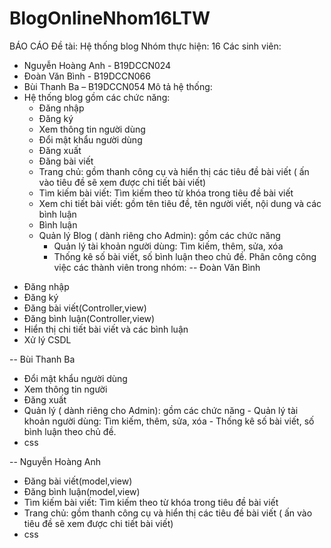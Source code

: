 # BlogOnlineNhom16LTW
BÁO CÁO
Đề tài: Hệ thống blog
Nhóm thực hiện: 16
Các sinh viên: 
- Nguyễn Hoàng Anh - B19DCCN024
- Đoàn Văn Bình - B19DCCN066
- Bùi Thanh Ba – B19DCCN054
Mô tả hệ thống:
- Hệ thống blog gồm các chức năng:
    + Đăng nhập
    + Đăng ký 
    + Xem thông tin người dùng
    + Đổi mật khẩu người dùng
    + Đăng xuất
    + Đăng bài viết
    + Trang chủ: gồm thanh công cụ và hiển thị các tiêu đề bài viết ( ấn vào tiêu đề sẽ xem được chi tiết bài viết)
    + Tìm kiếm bài viết: Tìm kiếm theo từ khóa trong tiêu đề bài viết
    + Xem chi tiết bài viết: gồm tên tiêu đề, tên người viết, nội dung và các bình luận
    + Bình luận
    + Quản lý Blog ( dành riêng cho Admin): gồm các chức năng
        - Quản lý tài khoản người dùng: Tìm kiếm, thêm, sửa, xóa
        - Thống kê số bài viết, số bình luận theo chủ đề.
Phân công công việc các thành viên trong nhóm:
-- Đoàn Văn Bình
+ Đăng nhập
+ Đăng ký
+ Đăng bài viết(Controller,view)
+ Đăng bình luận(Controller,view)
+ Hiển thị chi tiết bài viết và các bình luận
+ Xử lý CSDL


-- Bùi Thanh Ba
+ Đổi mật khẩu người dùng
+ Xem thông tin người
+ Đăng xuất
+ Quản lý ( dành riêng cho Admin): gồm các chức năng
        - Quản lý tài khoản người dùng: Tìm kiếm, thêm, sửa, xóa
        - Thống kê số bài viết, số bình luận theo chủ đề.
+ css

-- Nguyễn Hoàng Anh
+ Đăng bài viết(model,view)
+ Đăng bình luận(model,view)
+ Tìm kiếm bài viết: Tìm kiếm theo từ khóa trong tiêu đề bài viết
+ Trang chủ: gồm thanh công cụ và hiển thị các tiêu đề bài viết ( ấn vào tiêu đề sẽ xem được chi tiết bài viết)
+ css
